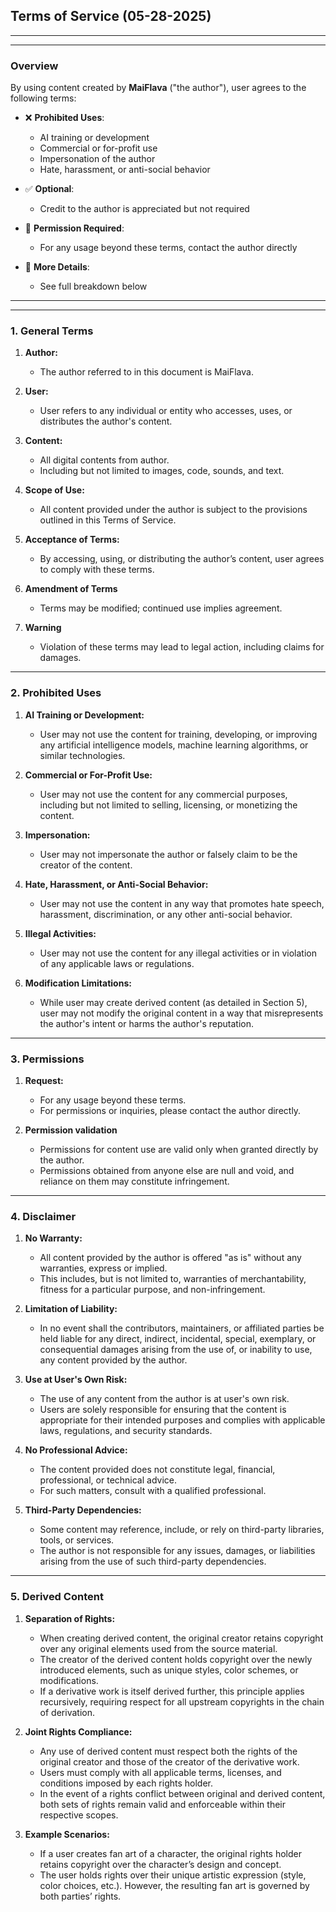 ## **Terms of Service (05-28-2025)**
---
---

### **Overview**

By using content created by **MaiFlava** ("the author"), user agrees to the following terms:

- ❌ **Prohibited Uses**:
  - AI training or development
  - Commercial or for-profit use
  - Impersonation of the author
  - Hate, harassment, or anti-social behavior

- ✅ **Optional**:
  - Credit to the author is appreciated but not required

- 📩 **Permission Required**:
  - For any usage beyond these terms, contact the author directly

- 🔎 **More Details**:
  - See full breakdown below

---
---

### **1. General Terms**

1.  **Author:**
    - The author referred to in this document is MaiFlava.

2.  **User:**
    - User refers to any individual or entity who accesses, uses, or distributes the author's content.

3.  **Content:**
    - All digital contents from author.
    - Including but not limited to images, code, sounds, and text.

4.  **Scope of Use:**
    - All content provided under the author is subject to the provisions outlined in this Terms of Service.

5.  **Acceptance of Terms:**
    - By accessing, using, or distributing the author’s content, user agrees to comply with these terms.

6.  **Amendment of Terms**
    -  Terms may be modified; continued use implies agreement.

7.  **Warning**
    - Violation of these terms may lead to legal action, including claims for damages.

---

### **2. Prohibited Uses**

1.  **AI Training or Development:**
    - User may not use the content for training, developing, or improving any artificial intelligence models, machine learning algorithms, or similar technologies.

2.  **Commercial or For-Profit Use:**
    - User may not use the content for any commercial purposes, including but not limited to selling, licensing, or monetizing the content.

3.  **Impersonation:**
    - User may not impersonate the author or falsely claim to be the creator of the content.

4.  **Hate, Harassment, or Anti-Social Behavior:**
    - User may not use the content in any way that promotes hate speech, harassment, discrimination, or any other anti-social behavior.

5.  **Illegal Activities:**
    - User may not use the content for any illegal activities or in violation of any applicable laws or regulations.

6.  **Modification Limitations:**
    - While user may create derived content (as detailed in Section 5), user may not modify the original content in a way that misrepresents the author's intent or harms the author's reputation.

---

### **3. Permissions**

1.  **Request:**
    - For any usage beyond these terms.
    - For permissions or inquiries, please contact the author directly.

2.  **Permission validation**
    - Permissions for content use are valid only when granted directly by the author.
    - Permissions obtained from anyone else are null and void, and reliance on them may constitute infringement.

---

### **4. Disclaimer**

1.  **No Warranty:**
    - All content provided by the author is offered "as is" without any warranties, express or implied.
    - This includes, but is not limited to, warranties of merchantability, fitness for a particular purpose, and non-infringement.

2.  **Limitation of Liability:**
    - In no event shall the contributors, maintainers, or affiliated parties be held liable for any direct, indirect, incidental, special, exemplary, or consequential damages arising from the use of, or inability to use, any content provided by the author.

3.  **Use at User's Own Risk:**
    - The use of any content from the author is at user's own risk.
    - Users are solely responsible for ensuring that the content is appropriate for their intended purposes and complies with applicable laws, regulations, and security standards.

4.  **No Professional Advice:**
    - The content provided does not constitute legal, financial, professional, or technical advice.
    - For such matters, consult with a qualified professional.

5.  **Third-Party Dependencies:**
    - Some content may reference, include, or rely on third-party libraries, tools, or services.
    - The author is not responsible for any issues, damages, or liabilities arising from the use of such third-party dependencies.

---

### **5. Derived Content**

1.  **Separation of Rights:**
    - When creating derived content, the original creator retains copyright over any original elements used from the source material.
    - The creator of the derived content holds copyright over the newly introduced elements, such as unique styles, color schemes, or modifications.
    - If a derivative work is itself derived further, this principle applies recursively, requiring respect for all upstream copyrights in the chain of derivation.

2.  **Joint Rights Compliance:**
    - Any use of derived content must respect both the rights of the original creator and those of the creator of the derivative work.
    - Users must comply with all applicable terms, licenses, and conditions imposed by each rights holder.
    - In the event of a rights conflict between original and derived content, both sets of rights remain valid and enforceable within their respective scopes.

3.  **Example Scenarios:**
    - If a user creates fan art of a character, the original rights holder retains copyright over the character’s design and concept.
    - The user holds rights over their unique artistic expression (style, color choices, etc.). However, the resulting fan art is governed by both parties’ rights.